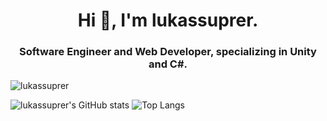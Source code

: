 <h1 align="center">Hi 👋, I'm lukassuprer.</h1>
<h3 align="center">Software Engineer and Web Developer, specializing in Unity and C#.</h3>

<p align="left"> <img src="https://komarev.com/ghpvc/?username=lukassuprer&label=Profile%20views&color=0e75b6&style=flat" alt="lukassuprer" /> </p>

![lukassuprer's GitHub stats](https://github-readme-stats.vercel.app/api?username=lukassuprer&show_icons=true&theme=radical)
![Top Langs](https://github-readme-stats.vercel.app/api/top-langs/?username=lukassuprer&langs_count=8&show_icons=true&theme=radical)
